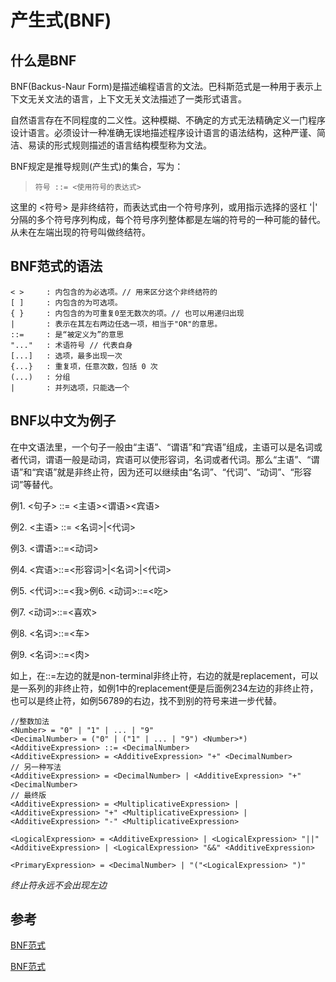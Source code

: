 # 产生式(BNF)

## 什么是BNF

BNF(Backus-Naur Form)是描述编程语言的文法。巴科斯范式是一种用于表示上下文无关文法的语言，上下文无关文法描述了一类形式语言。

自然语言存在不同程度的二义性。这种模糊、不确定的方式无法精确定义一门程序设计语言。必须设计一种准确无误地描述程序设计语言的语法结构，这种严谨、简洁、易读的形式规则描述的语言结构模型称为文法。

BNF规定是推导规则(产生式)的集合，写为：

>```符号 ::= <使用符号的表达式>```

这里的 <符号> 是非终结符，而表达式由一个符号序列，或用指示选择的竖杠 '|' 分隔的多个符号序列构成，每个符号序列整体都是左端的符号的一种可能的替代。从未在左端出现的符号叫做终结符。

## BNF范式的语法

```
< >     : 内包含的为必选项。// 用来区分这个非终结符的
[ ]     : 内包含的为可选项。
{ }     : 内包含的为可重复0至无数次的项。// 也可以用递归出现
|       : 表示在其左右两边任选一项，相当于"OR"的意思。
::=     : 是“被定义为”的意思
"..."   : 术语符号 // 代表自身
[...]   : 选项，最多出现一次
{...}   : 重复项，任意次数，包括 0 次
(...)   : 分组
|       : 并列选项，只能选一个
```

## BNF以中文为例子

在中文语法里，一个句子一般由“主语”、“谓语”和“宾语”组成，主语可以是名词或者代词，谓语一般是动词，宾语可以使形容词，名词或者代词。那么“主语”、“谓语”和“宾语”就是非终止符，因为还可以继续由“名词”、“代词”、“动词”、“形容词”等替代。

例1. <句子> ::= <主语><谓语><宾语>

例2. <主语> ::= <名词>|<代词>

例3. <谓语>::=<动词>

例4. <宾语>::=<形容词>|<名词>|<代词>

例5. <代词>::=<我>例6. <动词>::=<吃>

例7. <动词>::=<喜欢>

例8. <名词>::=<车>

例9. <名词>::=<肉>

如上，在::=左边的就是non-terminal非终止符，右边的就是replacement，可以是一系列的非终止符，如例1中的replacement便是后面例234左边的非终止符，也可以是终止符，如例56789的右边，找不到别的符号来进一步代替。

```
//整数加法
<Number> = "0" | "1" | ... | "9"
<DecimalNumber> = ("0" | ("1" | ... | "9") <Number>*)
<AdditiveExpression> ::= <DecimalNumber>
<AdditiveExpression> = <AdditiveExpression> "+" <DecimalNumber>
// 另一种写法
<AdditiveExpression> = <DecimalNumber> | <AdditiveExpression> "+" <DecimalNumber>
// 最终版
<AdditiveExpression> = <MultiplicativeExpression> | <AdditiveExpression> "+" <MultiplicativeExpression> | <AdditiveExpression> "-" <MultiplicativeExpression>

<LogicalExpression> = <AdditiveExpression> | <LogicalExpression> "||" <AdditiveExpression> | <LogicalExpression> "&&" <AdditiveExpression>

<PrimaryExpression> = <DecimalNumber> | "("<LogicalExpression> ")"
```

*终止符永远不会出现左边*

## 参考

[BNF范式](https://zh.coursera.org/lecture/dmathgen/87-yu-fa-tu-NrBMC)

[BNF范式](http://sighingnow.github.io/%E7%BC%96%E8%AF%91%E5%8E%9F%E7%90%86/bnf.html)